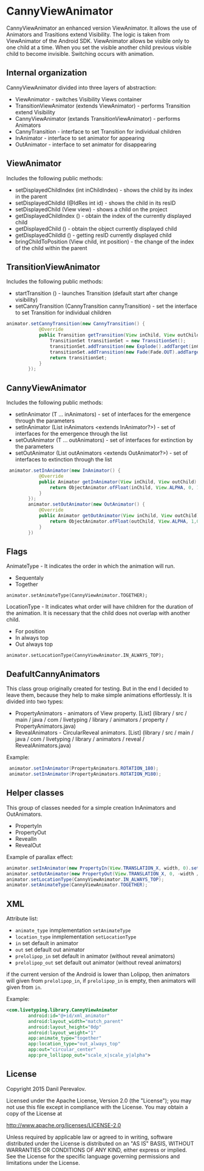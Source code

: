 # CannyViewAnimator
CannyViewAnimator an enhanced version ViewAnimator.
It allows the use of Animators and Trasitions extend Visibility.
The logic is taken from ViewAnimator of the Android SDK. ViewAnimator allows
be visible only to one child at a time. When you set the visible another child
previous visible child to become invisible. Switching occurs with animation.

## Internal organization
CannyViewAnimator divided into three layers of abstraction:
* ViewAnimator - switches Visibility Views container
* TransitionViewAnimator (extends ViewAnimator) - performs Transition extend Visibility
* CannyViewAnimator (extands TransitionViewAnimator) - performs Animators
* CannyTransition - interface to set Transition for individual children
* InAnimator - interface to set animator for appearing
* OutAnimator - interface to set animator for disappearing

## ViewAnimator
Includes the following public methods:
* setDisplayedChildIndex (int inChildIndex) - shows the child by its index in the parent
* setDisplayedChildId (@IdRes int id) - shows the child in its resID
* setDisplayedChild (View view) - shows a child on the project
* getDisplayedChildIndex () - obtain the index of the currently displayed child
* getDisplayedChild () - obtain the object currently displayed child
* getDisplayedChildId () - getting resID currently displayed child
* bringChildToPosition (View child, int position) - the change of the index of the child within the parent

## TransitionViewAnimator
Includes the following public methods:
* startTransition () - launches Transition (default start after change visibility)
* setCannyTransition (CannyTransition cannyTransition) - set the interface to set Transition for individual children
```java
animator.setCannyTransition(new CannyTransition() {
            @Override
            public Transition getTransition(View inChild, View outChild) {
                TransitionSet transitionSet = new TransitionSet();
                transitionSet.addTransition(new Explode().addTarget(inChild));
                transitionSet.addTransition(new Fade(Fade.OUT).addTarget(outChild));
                return transitionSet;
            }
        });
```
## CannyViewAnimator
Includes the following public methods:
* setInAnimator (T ... inAnimators) - set of interfaces for the emergence through the parameters
* setInAnimator (List inAnimators <extends InAnimator?>) - set of interfaces for the emergence through the list
* setOutAnimator (T ... outAnimators) - set of interfaces for extinction by the parameters
* setOutAnimator (List outAnimators <extends OutAnimator?>) - set of interfaces to extinction through the list


```java
 animator.setInAnimator(new InAnimator() {
            @Override
            public Animator getInAnimator(View inChild, View outChild) {
                return ObjectAnimator.ofFloat(inChild, View.ALPHA, 0, 1);
            }
        });
        animator.setOutAnimator(new OutAnimator() {
            @Override
            public Animator getOutAnimator(View inChild, View outChild) {
                return ObjectAnimator.ofFloat(outChild, View.ALPHA, 1,0);
            }
        })
```


## Flags
AnimateType - It indicates the order in which the animation will run.
 - Sequentaly
 - Together

`animator.setAnimateType(CannyViewAnimator.TOGETHER);`

LocationType - It indicates what order will have children for the duration of the animation. It is necessary that the child does not overlap with another child.
 - For position
 - In always top
 - Out always top

`animator.setLocationType(CannyViewAnimator.IN_ALWAYS_TOP);`

## DeafultCannyAnimators
This class group originally created for testing. But in the end I decided to leave them, because they help to make simple animations effortlessly.
It is divided into two types:
  * PropertyAnimators - animators of View property. [List] (library / src / main / java / com / livetyping / library / animators / property / PropertyAnimators.java)
  * RevealAnimators - CircularReveal animators. [List] (library / src / main / java / com / livetyping / library / animators / reveal / RevealAnimators.java)

Example:
```java
 animator.setInAnimator(PropertyAnimators.ROTATION_180);
 animator.setInAnimator(PropertyAnimators.ROTATION_M180);
```

## Helper classes
This group of classes needed for a simple creation InAnimators and OutAnimators.
 * PropertyIn
 * PropertyOut
 * RevealIn
 * RevealOut

Example of parallax effect:
```java
animator.setInAnimator(new PropertyIn(View.TRANSLATION_X, width, 0).setDuration(1000));
animator.setOutAnimator(new PropertyOut(View.TRANSLATION_X, 0, -width / 2).setDuration(1000));
animator.setLocationType(CannyViewAnimator.IN_ALWAYS_TOP);
animator.setAnimateType(CannyViewAnimator.TOGETHER);
```
## XML
Attribute list:
 * `animate_type` inmplementation `setAnimateType`
 * `location_type` inmplementation `setLocationType`
 * `in` set default in animator
 * `out` set default out animator
 * `prelolipop_in` set default in animator (without reveal animators)
 * `prelolipop_out` set default out animator (without reveal animators)

if the current version of the Android is lower than Lolipop, then animators will given from `prelolipop_in`, if `prelolipop_in`  is empty, then animators will given from `in`.

Example:
```xml
<com.livetyping.library.CannyViewAnimator
        android:id="@+id/xml_animator"
        android:layout_width="match_parent"
        android:layout_height="0dp"
        android:layout_weight="1"
        app:animate_type="together"
        app:location_type="out_always_top"
        app:out="circular_center"
        app:pre_lollipop_out="scale_x|scale_y|alpha">
```
## License
Copyright 2015 Danil Perevalov.

Licensed under the Apache License, Version 2.0 (the "License");
you may not use this file except in compliance with the License.
You may obtain a copy of the License at

http://www.apache.org/licenses/LICENSE-2.0

Unless required by applicable law or agreed to in writing, software
distributed under the License is distributed on an "AS IS" BASIS,
WITHOUT WARRANTIES OR CONDITIONS OF ANY KIND, either express or implied.
See the License for the specific language governing permissions and
limitations under the License.

